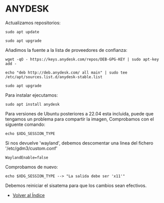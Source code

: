 # ANYDESK
Actualizamos repositorios:
```
sudo apt update

sudo apt upgrade
```

Añadimos la fuente a la lista de proveedores de confianza:
```
wget -qO - https://keys.anydesk.com/repos/DEB-GPG-KEY | sudo apt-key add -

echo "deb http://deb.anydesk.com/ all main" | sudo tee /etc/apt/sources.list.d/anydesk-stable.list

sudo apt upgrade
```

Para instalar ejecutamos:
```
sudo apt install anydesk
```
Para versiones de Ubuntu posteriores a 22.04 esta incluida, puede que tengamos un problema para compartir la imagen, Comprobamos con el siguente comando:
```
echo $XDG_SESSION_TYPE
```
Si nos devuelve 'wayland', debemos descomentar una linea del fichero '/etc/gdm3/custom.conf'

```
WaylandEnable=false
```
Comprobamos de nuevo:
```
echo $XDG_SESSION_TYPE --> "La salida debe ser 'x11'"
```
Debemos reiniciar el sisatema para que los cambios sean efectivos.

  * [Volver al Índice](./index.md)